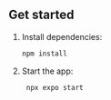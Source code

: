## Get started

1. Install dependencies:

   ```bash
   npm install
   ```

2. Start the app:

   ```bash
    npx expo start
   ```